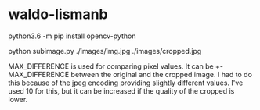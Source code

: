 # waldo-lismanb

python3.6 -m pip install opencv-python

python subimage.py ./images/img.jpg ./images/cropped.jpg

MAX_DIFFERENCE is used for comparing pixel values. It can be +-MAX_DIFFERENCE between the original and the cropped image.
I had to do this because of the jpeg encoding providing slightly different values.
I've used 10 for this, but it can be increased if the quality of the cropped is lower.